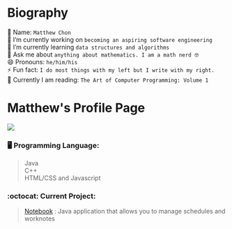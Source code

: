 <!-------------------------------
**MatthewChon/MatthewChon** is a ✨ _special_ ✨ repository because its `README.md` (this file) appears on your GitHub profile.
Here are some ideas to get you started:
  ------------------------------->
# Biography
👋 Name: `Matthew Chon`  
🔭 I’m currently working on `becoming an aspiring software engineering`  
🌱 I’m currently learning `data structures and algorithms`  
💬 Ask me about `anything about mathematics. I am a math nerd 🤓`  
😄 Pronouns: `he/him/his`  
⚡ Fun fact: `I do most things with my left but I write with my right.`  
📖 Currently I am reading: `The Art of Computer Programming: Volume 1`

# Matthew's Profile Page

![](https://github-readme-stats.vercel.app/api?username=matthewchon)

### :desktop_computer: Programming Language:
> Java  
> C++  
> HTML/CSS and Javascript

### :octocat: Current Project:
> [Notebook](https://github.com/MatthewChon/Notebook) : Java application that allows you to manage schedules and worknotes
